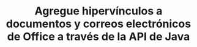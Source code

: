 ---
############################# Static ############################
layout: "auto-gen-gist"
draft: false
path: "es/assembly/java/hyperlink/docm/"
otherformats: PDF HTML XPS TIFF MHTML TXT XAML EPUB SVG PS PCL XML OTT OXPS MD POT OTP DOC DOCX DOT DOTX DOTM RTF ODT OTT XLS XLT XLSX XLSM XLTX XLTM XLSB ODS PPT PPTX PPTM PPS PPSX PPSM  POTX POTM ODP EML EMLX MSG 

############################# Head ############################
head_title: "Agregar hipervínculos a Office DOCM Documentos e informes a través de la API de Java"
head_description: "GroupDocs.Assembl para Java admite la inserción dinámica de hipervínculos a documentos de oficina y correos electrónicos como PDF DOCX, RTF, XLSX, PPTX, EML, MSG y más dentro de aplicaciones Java."

############################# Header ############################
title: "Agregue hipervínculos a documentos y correos electrónicos de Office a través de la API de Java"
description: "GroupDocs.Assembly Java API permite a los profesionales del software agregar mediante programación hipervínculos a mensajes de correo electrónico y documentos de Office como PDF DOC, DOCX, RTF, XLSX, CSV, PPTX, MSG y más."

######################### Download Button #######################
button:
    enable: true

############################# About ############################
about:
    enable: true
    title: "¿Cómo usar la API de Java para agregar hipervínculos a documentos de Office y correos electrónicos?"
    content: |
      Un hipervínculo es una palabra, frase o imagen en la que puede hacer clic para saltar a un nuevo documento o una nueva sección dentro del documento actual. Los hipervínculos son la columna vertebral de la web mundial y se utilizan para muchas funciones necesarias en la World Wide Web. GroupDocs.Assembly para Java es una API de generación de informes y automatización de documentos que ayuda a los desarrolladores de software a insertar dinámicamente hipervínculos dentro de sus documentos o informes con facilidad. La API es muy estable y es totalmente compatible con varias funciones avanzadas relacionadas con la administración de hipervínculos, como agregar hipervínculos a una página de documento, agregar enlaces a una diapositiva de presentación, agregar hipervínculos a celdas de hojas de cálculo, modificar contenido de hipervínculos, insertar dinámicamente enlaces de marcadores, eliminar enlaces no deseados. enlaces, mostrar texto en lugar de hipervínculo, y muchos más. Algunos tipos de documentos muy comunes como PDF, HTML, correo electrónico de Outlook, Microsoft Office Word, hojas de cálculo de Excel, presentaciones de PowerPoint, etc. son totalmente compatibles.

############################# content ############################
steps:
    enable: true
    block:
    - title_left: "Insertar hipervínculos a documentos de procesamiento de texto a través de Java"
      content_left: |
       GroupDocs.Assembly Java API es totalmente compatible con la inserción y edición de hipervínculos dentro de varios formatos de documentos de uso común. El siguiente ejemplo de código Java muestra cómo insertar hipervínculos dentro de un documento de Microsoft Word.

      title_right: "Insertar hipervínculos en el documento DOCM a través de Java"
      content_right: |
        * Configuración de documentos de origen y destino
        * Establezca la expresión Uri, así como la expresión de texto de visualización
        * Crear una instancia de la clase [DocumentAssembler](https://apireference.groupdocs.com/assembly/java/com.groupdocs.assembly/DocumentAssembler)
        * Llame a [AssembleDocument](https://apireference.groupdocs.com/assembly/java/com.groupdocs.assembly/DocumentAssembler#assembleDocument-java.io.InputStream-java.io.OutputStream-com.groupdocs.assembly.LoadSaveOptions-com.groupdocs.assembly.DataSourceInfo...-) método para ensamblar el documento. es compatible
          * Stream para leer un documento de plantilla.
          * Stream para escribir el documento resultante.
          * Opciones adicionales para cargar y guardar documentos.
          * Información sobre objetos de origen de datos.

      gisthash: "ecae8e7f8626f52f4dda03e76c96ff57"
      gistfile: "add_hyperlinks_to_word_documents.java"

    - title_left: "Agregar hipervínculos en hojas de cálculo a través de Java"
      content_left: |
       GroupDocs.Assembly Java API permite a los programadores de computadoras insertar y modificar hipervínculos dentro de sus documentos de hoja de cálculo con facilidad. Pueden acceder fácilmente, editar su ubicación o reemplazarlo por uno nuevo. El siguiente código Java demuestra la facilidad con la que los programadores pueden agregar hipervínculos dentro de sus hojas de cálculo.

      title_right: "Cómo insertar hipervínculos al archivo DOCM"
      content_right: |
        * Configuración de archivos de hoja de cálculo de origen y destino
        * Establezca la expresión Uri, así como la expresión de texto de visualización
        * Crear una instancia de la clase [DocumentAssembler](https://apireference.groupdocs.com/assembly/java/com.groupdocs.assembly/DocumentAssembler)
        * Llame a [AssembleDocument](https://apireference.groupdocs.com/assembly/java/com.groupdocs.assembly/DocumentAssembler#assembleDocument-java.io.InputStream-java.io.OutputStream-com.groupdocs.assembly.LoadSaveOptions-com.groupdocs.assembly.DataSourceInfo...-) método para ensamblar el documento. es compatible
          * Stream para leer un documento de plantilla.
          * Stream para escribir el documento resultante.
          * Opciones adicionales para cargar y guardar documentos.
          * Información sobre objetos de origen de datos.

      gisthash: "92bbf74f1dd23e5f7c6e5b5db0ff2504"
      gistfile: "add_hyperlinks_in_ spreadsheet_documents.java"

    - title_left: "Insertar hipervínculos a la presentación de PowerPoint a través de Java"
      content_left: |
       GroupDocs.Assembly Java API facilita a los programadores el manejo de sus tareas relacionadas con la administración de documentos. Aquí hay un ejemplo de código Java que muestra cuán fácilmente los programadores de software pueden acceder a sus documentos de presentación de PowerPoint y agregar hipervínculos dentro de ellos.

      title_right: "Cómo insertar hipervínculos en presentaciones"
      content_right: |
        * Configuración de archivos de presentación de origen y destino
        * Establecer Uri y mostrar expresiones de texto
        * Crear una instancia de la clase [DocumentAssembler](https://apireference.groupdocs.com/assembly/java/com.groupdocs.assembly/DocumentAssembler)
        * Llame a [AssembleDocument](https://apireference.groupdocs.com/assembly/java/com.groupdocs.assembly/DocumentAssembler#assembleDocument-java.io.InputStream-java.io.OutputStream-com.groupdocs.assembly.LoadSaveOptions-com.groupdocs.assembly.DataSourceInfo...-) método para ensamblar el documento. es compatible
          * Stream para leer un documento de plantilla.
          * Stream para escribir el documento resultante.
          * Opciones adicionales para cargar y guardar documentos.
          * Información sobre objetos de origen de datos.

      gisthash: "06535fd50bfd353db586671a504d2783"
      gistfile: "add_hyperlinks_in_ presentation_documents.java"

    - title_left: "Use la API de Java para agregar hipervínculos en los correos electrónicos"
      content_left: |
       GroupDocs.Assembly para Java facilita a los desarrolladores de software agregar hipervínculos a sus mensajes de correo electrónico con solo un par de líneas de código Java. El siguiente ejemplo demuestra cuán fácilmente pueden los desarrolladores insertar hipervínculos dentro de sus documentos de correo electrónico y enviarlos a otros usuarios dentro de sus propias aplicaciones Java.

      title_right: "Cómo agregar hipervínculos a los correos electrónicos"
      content_right: |
        * Configuración de archivos de hoja de cálculo de origen y destino
        * Establecer Uri y mostrar expresiones de texto
        * Crear una instancia de la clase [DocumentAssembler](https://apireference.groupdocs.com/assembly/java/com.groupdocs.assembly/DocumentAssembler)
        * Llame a [AssembleDocument](https://apireference.groupdocs.com/assembly/java/com.groupdocs.assembly/DocumentAssembler#assembleDocument-java.io.InputStream-java.io.OutputStream-com.groupdocs.assembly.LoadSaveOptions-com.groupdocs.assembly.DataSourceInfo...-) método para ensamblar el documento. es compatible
          * Stream para leer un documento de plantilla.
          * Stream para escribir el documento resultante.
          * Opciones adicionales para cargar y guardar documentos.
          * Información sobre objetos de origen de datos.

      gisthash: "551cef5d45d08caa851d483a705114bb"
      gistfile: "add_hyperlinks_in_email_documents.java"  

    - title_left: "Requisitos del sistema"
      content_left: |
        Las API de GroupDocs.Assembly Java son compatibles con todas las principales plataformas y sistemas operativos. Puede generar documentos en Microsoft Word, Excel, PowerPoint, Outlook, OpenOffice y más de 50 formatos. Para obtener una guía completa de requisitos del sistema, visite [requisitos del sistema](https://docs.groupdocs.com/assembly/java/system-requirements/) Antes de ejecutar el código a continuación, asegúrese de tener los siguientes requisitos previos instalados en su sistema:
         * Sistemas Operativos: Microsoft Windows, Linux, Mac OS
         * Compatibilidad con versiones de Java: J2SE 7.0 (1.7), J2SE 8.0 (1.8) o superior
         * Obtenga la última versión de las API Java de GroupDocs.Assembly de [Maven](https://mvnrepository.com/artifact/com.groupdocs/groupdocs-assembly/)
        
      title_right: "Por qué usar GroupDocs.Assembly"
      content_right: |
        * Cree documentos personalizados a partir de plantillas.
        * Adjunte dinámicamente archivos adjuntos de correo electrónico.
        * No se requiere software adicional para crear y automatizar documentos.
        * Genera un documento de salida basado en la fuente de datos.
        * Insertar dinámicamente el contenido del documento en el informe
        * Aplicar fórmula durante el montaje de la hoja de cálculo.
        * Proporciona soporte para múltiples formatos de datos
        * Soporte de operaciones de datos secuenciales.

demos:
    enable: true
        

more_formats:
    enable: true


back_to_top:
    enable: true
---